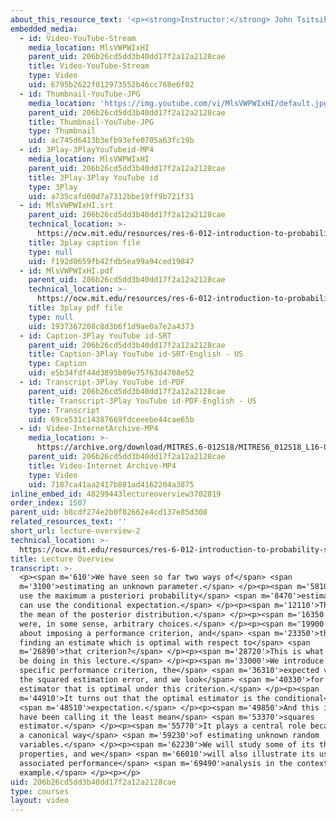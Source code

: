 ```yaml
---
about_this_resource_text: '<p><strong>Instructor:</strong> John Tsitsiklis</p>'
embedded_media:
  - id: Video-YouTube-Stream
    media_location: MlsVWPWIxHI
    parent_uid: 206b26cd5dd3b40dd17f2a12a2128cae
    title: Video-YouTube-Stream
    type: Video
    uid: 6795b2622f012973552b46cc768e6f02
  - id: Thumbnail-YouTube-JPG
    media_location: 'https://img.youtube.com/vi/MlsVWPWIxHI/default.jpg'
    parent_uid: 206b26cd5dd3b40dd17f2a12a2128cae
    title: Thumbnail-YouTube-JPG
    type: Thumbnail
    uid: ac745d6413b3efb93efe0705a63fc19b
  - id: 3Play-3PlayYouTubeid-MP4
    media_location: MlsVWPWIxHI
    parent_uid: 206b26cd5dd3b40dd17f2a12a2128cae
    title: 3Play-3Play YouTube id
    type: 3Play
    uid: a735cafd60d7a7312bbe19ff9b721f31
  - id: MlsVWPWIxHI.srt
    parent_uid: 206b26cd5dd3b40dd17f2a12a2128cae
    technical_location: >-
      https://ocw.mit.edu/resources/res-6-012-introduction-to-probability-spring-2018/part-ii-inference-limit-theorems/lecture-overview-2/MlsVWPWIxHI.srt
    title: 3play caption file
    type: null
    uid: f192d0659fb42fdb5ea99a94ced19847
  - id: MlsVWPWIxHI.pdf
    parent_uid: 206b26cd5dd3b40dd17f2a12a2128cae
    technical_location: >-
      https://ocw.mit.edu/resources/res-6-012-introduction-to-probability-spring-2018/part-ii-inference-limit-theorems/lecture-overview-2/MlsVWPWIxHI.pdf
    title: 3play pdf file
    type: null
    uid: 1937367208c8d3b6f1d9ae0a7e2a4373
  - id: Caption-3Play YouTube id-SRT
    parent_uid: 206b26cd5dd3b40dd17f2a12a2128cae
    title: Caption-3Play YouTube id-SRT-English - US
    type: Caption
    uid: e5b34fdf44d3895b09e75763d4708e52
  - id: Transcript-3Play YouTube id-PDF
    parent_uid: 206b26cd5dd3b40dd17f2a12a2128cae
    title: Transcript-3Play YouTube id-PDF-English - US
    type: Transcript
    uid: 69ce531c14387669fdceeebe44cae65b
  - id: Video-InternetArchive-MP4
    media_location: >-
      https://archive.org/download/MITRES.6-012S18/MITRES6_012S18_L16-01_300k.mp4
    parent_uid: 206b26cd5dd3b40dd17f2a12a2128cae
    title: Video-Internet Archive-MP4
    type: Video
    uid: 7187ca41aa2417b881ad4162204a3875
inline_embed_id: 48299443lectureoverview3702819
order_index: 1507
parent_uid: b8cdf274e2b0f82662e4cd137e85d308
related_resources_text: ''
short_url: lecture-overview-2
technical_location: >-
  https://ocw.mit.edu/resources/res-6-012-introduction-to-probability-spring-2018/part-ii-inference-limit-theorems/lecture-overview-2
title: Lecture Overview
transcript: >-
  <p><span m='610'>We have seen so far two ways of</span> <span
  m='3100'>estimating an unknown parameter.</span> </p><p><span m='5810'>We can
  use the maximum a posteriori probability</span> <span m='8470'>estimate, or we
  can use the conditional expectation.</span> </p><p><span m='12110'>That is,
  the mean of the posterior distribution.</span> </p><p><span m='16350'>These
  were, in some sense, arbitrary choices.</span> </p><p><span m='19900'>How
  about imposing a performance criterion, and</span> <span m='23350'>then
  finding an estimate which is optimal with respect to</span> <span
  m='26890'>that criterion?</span> </p><p><span m='28720'>This is what we will
  be doing in this lecture.</span> </p><p><span m='33000'>We introduce a
  specific performance criterion, the</span> <span m='36310'>expected value of
  the squared estimation error, and we look</span> <span m='40330'>for an
  estimator that is optimal under this criterion.</span> </p><p><span
  m='44910'>It turns out that the optimal estimator is the conditional</span>
  <span m='48510'>expectation.</span> </p><p><span m='49850'>And this is why we
  have been calling it the least mean</span> <span m='53370'>squares
  estimator.</span> </p><p><span m='55770'>It plays a central role because it is
  a canonical way</span> <span m='59230'>of estimating unknown random
  variables.</span> </p><p><span m='62230'>We will study some of its theoretical
  properties, and we</span> <span m='66010'>will also illustrate its use and the
  associated performance</span> <span m='69490'>analysis in the context of an
  example.</span> </p><p></p>
uid: 206b26cd5dd3b40dd17f2a12a2128cae
type: courses
layout: video
---
```

